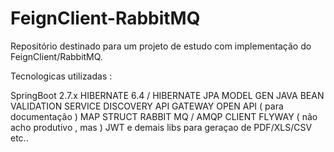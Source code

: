 # FeignClient-RabbitMQ
Repositório destinado para um projeto de estudo com implementação do FeignClient/RabbitMQ.

Tecnologicas utilizadas :

SpringBoot 2.7.x
HIBERNATE 6.4 / HIBERNATE JPA MODEL GEN
JAVA BEAN VALIDATION
SERVICE DISCOVERY
API GATEWAY
OPEN API ( para documentação )
MAP STRUCT
RABBIT MQ / AMQP CLIENT
FLYWAY ( não acho produtivo , mas )
JWT
 e demais libs para geraçao de PDF/XLS/CSV etc..





